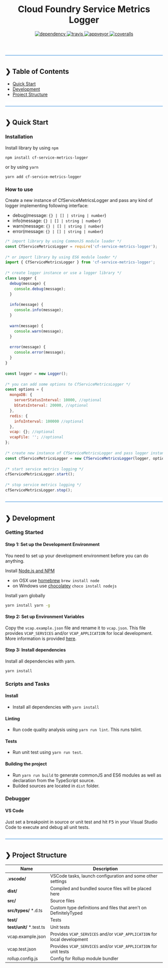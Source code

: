 <h1 align="center">Cloud Foundry Service Metrics Logger</h1>

<p align="center">
  <a href="https://david-dm.org/DaNautilus/cf-service-metrics-logger">
    <img src="https://david-dm.org/DaNautilus/cf-service-metrics-logger/status.svg?style=flat" alt="dependency" />
  </a>
  <a href="https://travis-ci.org/DaNautilus/cf-service-metrics-logger">
    <img src="https://travis-ci.org/DaNautilus/cf-service-metrics-logger.svg?branch=master" alt="travis" />
  </a>
  <a href="https://ci.appveyor.com/project/DaNautilus/cf-service-metrics-logger/branch/master">
    <img src="https://ci.appveyor.com/api/projects/status/hln22i8cy56xe65o?svg=true&passingText=windows%20passing&pendingText=windows%20pending&failingText=windows%20failing" alt="appveyor" />
  </a>
  <a href="https://coveralls.io/github/DaNautilus/cf-service-metrics-logger?branch=master">
    <img src="https://coveralls.io/repos/github/DaNautilus/cf-service-metrics-logger/badge.svg?branch=master" alt="coveralls" />
  </a>
</p>

<br />

![divider](./divider.png)

## ❯ Table of Contents

- [Quick Start](#-quick-start)
- [Development](#-development)
- [Project Structure](#-project-structure)

![divider](./divider.png)

## ❯ Quick Start

### Installation

Install library by using `npm`

```shell
npm install cf-service-metrics-logger
```

or by using `yarn`

```shell
yarn add cf-service-metrics-logger
```

### How to use

Create a new instance of CfServiceMetricsLogger and pass any kind of logger implementing following interface:

- debug(message: `{} | [] | string | number`)
- info(message: `{} | [] | string | number`)
- warn(message: `{} | [] | string | number`)
- error(message: `{} | [] | string | number`)

```javascript
/* import library by using CommonJS module loader */
const CfServiceMetricsLogger = require('cf-service-metrics-logger');

/* or import library by using ES6 module loader */
import { CfServiceMetricsLogger } from 'cf-service-metrics-logger';

/* create logger instance or use a logger library */
class Logger {
  debug(message) {
    console.debug(message);
  }

  info(message) {
    console.info(message);
  }

  warn(message) {
    console.warn(message);
  }

  error(message) {
    console.error(message);
  }
}

const logger = new Logger();

/* you can add some options to CfServiceMetricsLogger */
const options = {
  mongoDB: {
    serverStatusInterval: 10000, //optional
    bStatsInterval: 20000, //optional
  },
  redis: {
    infoInterval: 100000 //optional
  },
  vcap: {}; //optional
  vcapFile: ''; //optional
};

/* create new instance of CfServiceMetricsLogger and pass logger instance and optional options */
const cfServiceMetricsLogger = new CfServiceMetricsLogger(logger, options);

/* start service metrics logging */
cfServiceMetricsLogger.start();

/* stop service metrics logging */
cfServiceMetricsLogger.stop();
```

![divider](./divider.png)

## ❯ Development

### Getting Started

#### Step 1: Set up the Development Environment

You need to set up your development environment before you can do anything.

Install [Node.js and NPM](https://nodejs.org/en/download/)

- on OSX use [homebrew](http://brew.sh) `brew install node`
- on Windows use [chocolatey](https://chocolatey.org/) `choco install nodejs`

Install yarn globally

```bash
yarn install yarn -g
```

#### Step 2: Set up Environment Variables

Copy the `vcap.example.json` file and rename it to `vcap.json`. This file provides `VCAP_SERVICES` and/or `VCAP_APPLICATION` for local development.
More information is provided [here](https://github.com/cloudfoundry-community/node-cfenv#running-in-cloud-foundry-vs-locally).

#### Step 3: Install dependencies

Install all dependencies with yarn.

```bash
yarn install
```

### Scripts and Tasks

#### Install

- Install all dependencies with `yarn install`

#### Linting

- Run code quality analysis using `yarn run lint`. This runs tslint.

#### Tests

- Run unit test using `yarn run test`.

#### Building the project

- Run `yarn run build` to generate commonJS and ES6 modules as well as declaration from the TypeScript source.
- Builded sources are located in `dist` folder.

### Debugger

#### VS Code

Just set a breakpoint in source or unit test and hit <kbd>F5</kbd> in your Visual Studio Code to execute and debug all unit tests.

![divider](./divider.png)

## ❯ Project Structure
| Name                              | Description |
| --------------------------------- | ----------- |
| **.vscode/**                      | VSCode tasks, launch configuration and some other settings |
| **dist/**                         | Compiled and bundled source files will be placed here |
| **src/**                          | Source files |
| **src/types/** *.d.ts             | Custom type definitions and files that aren't on DefinitelyTyped |
| **test/**                         | Tests |
| **test/unit/** *.test.ts          | Unit tests |
| vcap.example.json                 | Provides `VCAP_SERVICES` and/or `VCAP_APPLICATION` for local development |
| vcap.test.json                    | Provides `VCAP_SERVICES` and/or `VCAP_APPLICATION` for unit tests |
| rollup.config.js                  | Config for Rollup module bundler |
